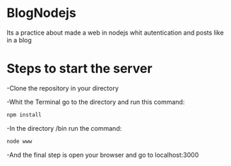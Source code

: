 # BlogNodejs
 Its a practice about made a web in nodejs whit autentication and posts like in a blog

# Steps to start the server
-Clone the repository in your directory

-Whit the Terminal go to the directory and run this command:

```bash
npm install
```

-In the directory /bin run the command:

```bash
node www
```

-And the final step is open your browser and go to localhost:3000
